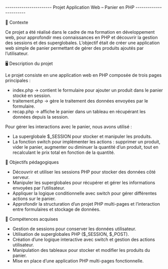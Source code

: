 ----------------------- Projet Application Web – Panier en PHP -----------------------

📌 Contexte

Ce projet a été réalisé dans le cadre de ma formation en développement web, pour approfondir mes connaissances en PHP et découvrir la gestion des sessions et des superglobales.
L’objectif était de créer une application web simple de panier permettant de gérer des produits ajoutés par l’utilisateur.


🖥️ Description du projet

Le projet consiste en une application web en PHP composée de trois pages principales :
- index.php → contient le formulaire pour ajouter un produit dans le panier stocké en session.
- traitement.php → gère le traitement des données envoyées par le formulaire.
- recap.php → affiche le panier dans un tableau en récupérant les données depuis la session.

Pour gérer les interactions avec le panier, nous avons utilisé :
- La superglobale $_SESSION pour stocker et manipuler les produits.
- La fonction switch pour implémenter les actions : supprimer un produit, vider le panier, augmenter ou diminuer la quantité d’un produit,
  tout en recalculant le prix total en fonction de la quantité.


🎯 Objectifs pédagogiques

- Découvrir et utiliser les sessions PHP pour stocker des données côté serveur.
- Manipuler les superglobales pour récupérer et gérer les informations envoyées par l’utilisateur.
- Appliquer la logique conditionnelle avec switch pour gérer différentes actions sur le panier.
- Approfondir la structuration d’un projet PHP multi-pages et l’interaction entre formulaires et stockage de données.


🚀 Compétences acquises

- Gestion de sessions pour conserver les données utilisateur.
- Utilisation de superglobales PHP ($_SESSION, $_POST).
- Création d’une logique interactive avec switch et gestion des actions utilisateur.
- Manipulation des tableaux pour stocker et modifier les produits du panier.
- Mise en place d’une application PHP multi-pages fonctionnelle.
